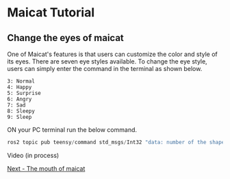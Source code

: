 # Maicat Tutorial
## Change the eyes of maicat

One of Maicat's features is that users can customize the color and style of its eyes. There are seven eye styles available. To change the eye style, users can simply enter the command in the terminal as shown below.

    3: Normal
    4: Happy
    5: Surprise
    6: Angry
    7: Sad
    8: Sleepy
    9: Sleep

ON your PC terminal run the below command.

```python
ros2 topic pub teensy/command std_msgs/Int32 "data: number of the shape of eye you need" 
```

Video (in process)

[Next - The mouth of maicat](../03_maicat_mouth/README.md)